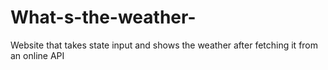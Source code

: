 # What-s-the-weather-
Website that takes state input and shows the weather after fetching it from an online API 
